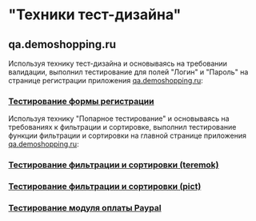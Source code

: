# "Техники тест-дизайна"
## qa.demoshopping.ru
Используя технику тест-дизайна и основываясь на требовании валидации, выполнил тестирование для полей "Логин" и "Пароль" на странице регистрации приложения <a href="https://qa.demoshopping.ru/login">qa.demoshopping.ru</a>:
### [Тестирование формы регистрации](https://docs.google.com/spreadsheets/d/1NqTPqdt5CuW0eHEPKzbkAu50Lk5nsCTENXDyp_-0IKQ/edit?usp=sharing)
Используя технику "Попарное тестирование" и основываясь на требованиях к фильтрации и сортировке, выполнил тестирование функции фильтрации и сортировки на главной странице приложения <a href="https://qa.demoshopping.ru/">qa.demoshopping.ru</a>:
### [Тестирование фильтрации и сортировки (teremok)](https://docs.google.com/spreadsheets/d/1W2HlVZ_RkV0i1EYDFAtIFhkolK3py9k96_eS5lDb2ZE/edit?usp=sharing)
### [Тестирование фильтрации и сортировки (pict)](https://docs.google.com/spreadsheets/d/1AbgMDZGdQjqNJ7Oy44K97wx5yPdDc8I1oM9IlgsFlqs/edit?usp=sharing)
### [Тестирование модуля оплаты Paypal](https://docs.google.com/spreadsheets/d/1zyOkTbJGtB9TznoLupU6OZKb4l7oEt7IO5QqVl7uER8/edit?usp=sharing)
